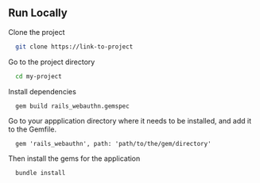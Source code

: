 ## Run Locally
Clone the project

```bash
  git clone https://link-to-project
```

Go to the project directory

```bash
  cd my-project
```

Install dependencies

```bash
  gem build rails_webauthn.gemspec
```

Go to your appplication directory where it needs to be installed, and add it to the Gemfile.

```Gemfile
  gem 'rails_webauthn', path: 'path/to/the/gem/directory'
```

Then install the gems for the application
```
  bundle install
```